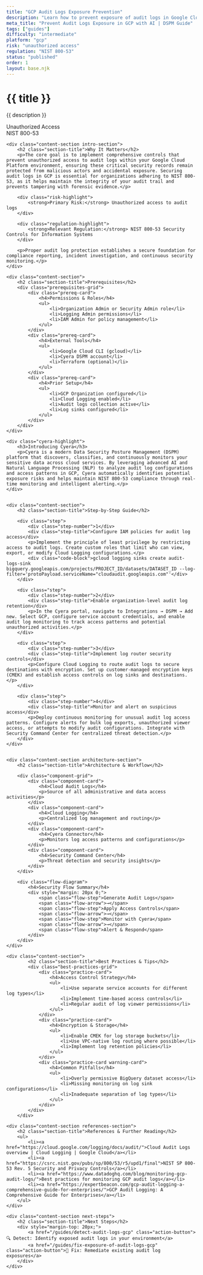 ```yaml
---
title: "GCP Audit Logs Exposure Prevention"
description: "Learn how to prevent exposure of audit logs in Google Cloud Platform environments. Follow step-by-step guidance for NIST 800-53 compliance."
meta_title: "Prevent Audit Logs Exposure in GCP with AI | DSPM Guide"
tags: ["guides"]
difficulty: "intermediate"
platform: "gcp"
risk: "unauthorized access"
regulation: "NIST 800-53"
status: "published"
order: 1
layout: base.njk
---
```


<div class="container">
    <div class="header">
        <h1>{{ title }}</h1>
        <p>{{ description }}</p>
        <div class="badge">Unauthorized Access</div>
        <div class="badge regulation">NIST 800-53</div>
    </div>

    <div class="content-section intro-section">
        <h2 class="section-title">Why It Matters</h2>
        <p>The core goal is to implement comprehensive controls that prevent unauthorized access to audit logs within your Google Cloud Platform environment, ensuring these critical security records remain protected from malicious actors and accidental exposure. Securing audit logs in GCP is essential for organizations adhering to NIST 800-53, as it helps maintain the integrity of your audit trail and prevents tampering with forensic evidence.</p>
        
        <div class="risk-highlight">
            <strong>Primary Risk:</strong> Unauthorized access to audit logs
        </div>
        
        <div class="regulation-highlight">
            <strong>Relevant Regulation:</strong> NIST 800-53 Security Controls for Information Systems
        </div>
        
        <p>Proper audit log protection establishes a secure foundation for compliance reporting, incident investigation, and continuous security monitoring.</p>
    </div>

    <div class="content-section">
        <h2 class="section-title">Prerequisites</h2>
        <div class="prerequisites-grid">
            <div class="prereq-card">
                <h4>Permissions & Roles</h4>
                <ul>
                    <li>Organization Admin or Security Admin role</li>
                    <li>Logging Admin permissions</li>
                    <li>IAM Admin for policy management</li>
                </ul>
            </div>
            <div class="prereq-card">
                <h4>External Tools</h4>
                <ul>
                    <li>Google Cloud CLI (gcloud)</li>
                    <li>Cyera DSPM account</li>
                    <li>Terraform (optional)</li>
                </ul>
            </div>
            <div class="prereq-card">
                <h4>Prior Setup</h4>
                <ul>
                    <li>GCP Organization configured</li>
                    <li>Cloud Logging enabled</li>
                    <li>Audit logs collection active</li>
                    <li>Log sinks configured</li>
                </ul>
            </div>
        </div>
    </div>
	
    <div class="cyera-highlight">
        <h3>Introducing Cyera</h3>
        <p>Cyera is a modern Data Security Posture Management (DSPM) platform that discovers, classifies, and continuously monitors your sensitive data across cloud services. By leveraging advanced AI and Natural Language Processing (NLP) to analyze audit log configurations and access patterns in GCP, Cyera automatically identifies potential exposure risks and helps maintain NIST 800-53 compliance through real-time monitoring and intelligent alerting.</p>
    </div>
	

    <div class="content-section">
        <h2 class="section-title">Step-by-Step Guide</h2>
        
        <div class="step">
            <div class="step-number">1</div>
            <div class="step-title">Configure IAM policies for audit log access</div>
            <p>Implement the principle of least privilege by restricting access to audit logs. Create custom roles that limit who can view, export, or modify Cloud Logging configurations.</p>
            <div class="code-block">gcloud logging sinks create audit-logs-sink bigquery.googleapis.com/projects/PROJECT_ID/datasets/DATASET_ID --log-filter='protoPayload.serviceName="cloudaudit.googleapis.com"'</div>
        </div>

        <div class="step">
            <div class="step-number">2</div>
            <div class="step-title">Enable organization-level audit log retention</div>
            <p>In the Cyera portal, navigate to Integrations → DSPM → Add new. Select GCP, configure service account credentials, and enable audit log monitoring to track access patterns and potential unauthorized activities.</p>
        </div>

        <div class="step">
            <div class="step-number">3</div>
            <div class="step-title">Implement log router security controls</div>
            <p>Configure Cloud Logging to route audit logs to secure destinations with encryption. Set up customer-managed encryption keys (CMEK) and establish access controls on log sinks and destinations.</p>
        </div>

        <div class="step">
            <div class="step-number">4</div>
            <div class="step-title">Monitor and alert on suspicious access</div>
            <p>Deploy continuous monitoring for unusual audit log access patterns. Configure alerts for bulk log exports, unauthorized viewer access, or attempts to modify audit configurations. Integrate with Security Command Center for centralized threat detection.</p>
        </div>
    </div>


    <div class="content-section architecture-section">
        <h2 class="section-title">Architecture & Workflow</h2>
        
        <div class="component-grid">
            <div class="component-card">
                <h4>Cloud Audit Logs</h4>
                <p>Source of all administrative and data access activities</p>
            </div>
            <div class="component-card">
                <h4>Cloud Logging</h4>
                <p>Centralized log management and routing</p>
            </div>
            <div class="component-card">
                <h4>Cyera Connector</h4>
                <p>Monitors log access patterns and configurations</p>
            </div>
            <div class="component-card">
                <h4>Security Command Center</h4>
                <p>Threat detection and security insights</p>
            </div>
        </div>

        <div class="flow-diagram">
            <h4>Security Flow Summary</h4>
            <div style="margin: 20px 0;">
                <span class="flow-step">Generate Audit Logs</span>
                <span class="flow-arrow">→</span>
                <span class="flow-step">Apply Access Controls</span>
                <span class="flow-arrow">→</span>
                <span class="flow-step">Monitor with Cyera</span>
                <span class="flow-arrow">→</span>
                <span class="flow-step">Alert & Respond</span>
            </div>
        </div>
    </div>

	<div class="content-section">
	        <h2 class="section-title">Best Practices & Tips</h2>
	        <div class="best-practices-grid">
	            <div class="practice-card">
	                <h4>Access Control Strategy</h4>
	                <ul>
	                    <li>Use separate service accounts for different log types</li>
	                    <li>Implement time-based access controls</li>
	                    <li>Regular audit of log viewer permissions</li>
	                </ul>
	            </div>
	            <div class="practice-card">
	                <h4>Encryption & Storage</h4>
	                <ul>
	                    <li>Enable CMEK for log storage buckets</li>
	                    <li>Use VPC-native log routing where possible</li>
	                    <li>Implement log retention policies</li>
	                </ul>
	            </div>
	            <div class="practice-card warning-card">
	                <h4>Common Pitfalls</h4>
	                <ul>
	                    <li>Overly permissive BigQuery dataset access</li>
	                    <li>Missing monitoring on log sink configurations</li>
	                    <li>Inadequate separation of log types</li>
	                </ul>
	            </div>
	        </div>
	    </div>

    <div class="content-section references-section">
        <h2 class="section-title">References & Further Reading</h2>
        <ul>
            <li><a href="https://cloud.google.com/logging/docs/audit/">Cloud Audit Logs overview | Cloud Logging | Google Cloud</a></li>
            <li><a href="https://csrc.nist.gov/pubs/sp/800/53/r5/upd1/final">NIST SP 800-53 Rev. 5 Security and Privacy Controls</a></li>
            <li><a href="https://www.datadoghq.com/blog/monitoring-gcp-audit-logs/">Best practices for monitoring GCP audit logs</a></li>
            <li><a href="https://expertbeacon.com/gcp-audit-logging-a-comprehensive-guide-for-enterprises/">GCP Audit Logging: A Comprehensive Guide for Enterprises</a></li>
        </ul>
    </div>

    <div class="content-section next-steps">
        <h2 class="section-title">Next Steps</h2>
        <div style="margin-top: 20px;">
            <a href="/guides/detect-audit-logs-gcp" class="action-button">🔍 Detect: Identify exposed audit logs in your environment</a>
            <a href="/guides/fix-exposure-of-audit-logs-gcp" class="action-button">🔧 Fix: Remediate existing audit log exposures</a>
        </div>
    </div>
</div>
